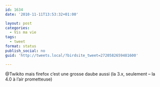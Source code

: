 ```yaml
---
id: 1634
date: '2010-11-11T13:53:32+01:00'

layout: post
categories:
  - Vis ma vie
tags:
  - tweet
format: status
publish_social: no
guid: 'http://tweets.local/?birdsite_tweet=2720582659481600'

---
```


@Twikito mais firefox c’est une grosse daube aussi (la 3.x, seulement – la 4.0 à l’air prometteuse)